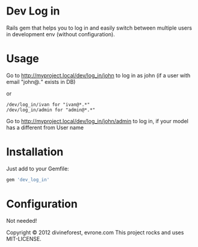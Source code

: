 # Dev Log in

Rails gem that helps you to log in and easily switch between multiple users in development env (without configuration).

# Usage
Go to http://myproject.local/dev/log_in/john to log in as john (if a user with email "john@*.*" exists in DB)

or

```
/dev/log_in/ivan for "ivan@*.*"
/dev/log_in/admin for "admin@*.*"
```


Go to http://myproject.local/dev/log_in/john/admin to log in, if your
model has a different from User name

# Installation

Just add to your Gemfile:

```ruby
gem 'dev_log_in'
```

# Configuration

Not needed!

Copyright © 2012 divineforest, evrone.com
This project rocks and uses MIT-LICENSE.
